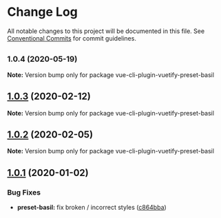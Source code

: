 # Change Log

All notable changes to this project will be documented in this file.
See [Conventional Commits](https://conventionalcommits.org) for commit guidelines.

## <small>1.0.4 (2020-05-19)</small>

**Note:** Version bump only for package vue-cli-plugin-vuetify-preset-basil





## [1.0.3](https://github.com/vuetifyjs/vue-cli-plugin-vuetify/compare/vue-cli-plugin-vuetify-preset-basil@1.0.2...vue-cli-plugin-vuetify-preset-basil@1.0.3) (2020-02-12)

**Note:** Version bump only for package vue-cli-plugin-vuetify-preset-basil





## [1.0.2](https://github.com/vuetifyjs/vue-cli-plugin-vuetify/compare/vue-cli-plugin-vuetify-preset-basil@1.0.1...vue-cli-plugin-vuetify-preset-basil@1.0.2) (2020-02-05)

**Note:** Version bump only for package vue-cli-plugin-vuetify-preset-basil





## [1.0.1](https://github.com/vuetifyjs/vue-cli-plugin-vuetify/compare/vue-cli-plugin-vuetify-preset-basil@1.0.0...vue-cli-plugin-vuetify-preset-basil@1.0.1) (2020-01-02)


### Bug Fixes

* **preset-basil:** fix broken / incorrect styles ([c864bba](https://github.com/vuetifyjs/vue-cli-plugin-vuetify/commit/c864bba2e6fb2e70e9c065ad71d3556a6327e4ef))
